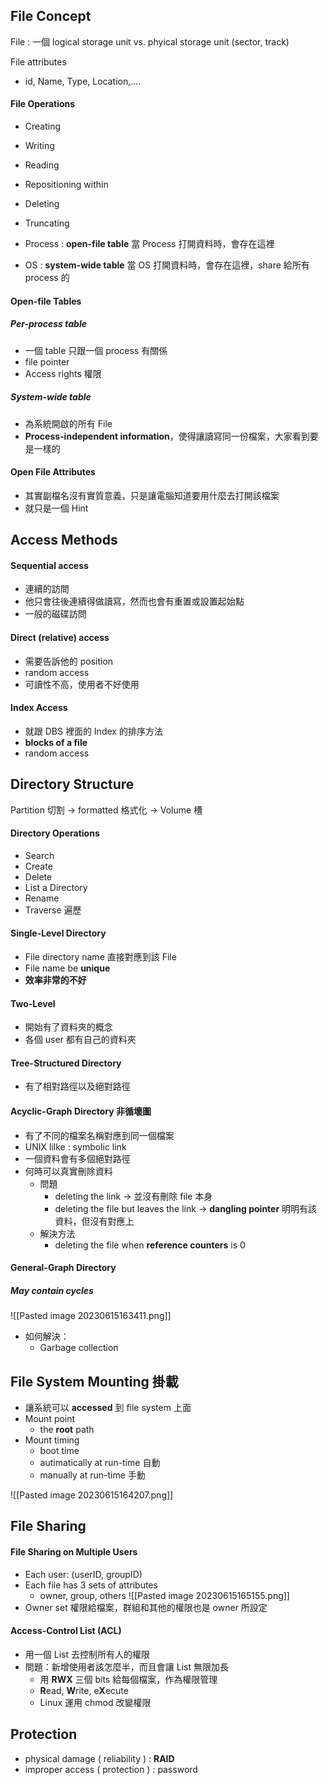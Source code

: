 ## File Concept
File : 一個 logical storage unit 
		vs. phyical storage unit (sector, track)

File attributes 
+ id, Name, Type, Location,....

#### File Operations 
+ Creating
+ Writing 
+ Reading
+ Repositioning within
+ Deleting
+ Truncating 

+ Process : **open-file table** 當 Process 打開資料時，會存在這裡
+ OS : **system-wide table** 當 OS 打開資料時，會存在這裡，share 給所有 process 的

#### Open-file Tables
##### Per-process table 
+ 一個 table 只跟一個 process 有關係
+ file pointer 
+ Access rights 權限

##### System-wide table 
+ 為系統開啟的所有 File 
+ **Process-independent information**，使得讓讀寫同一份檔案，大家看到要是一樣的

#### Open File Attributes
+ 其實副檔名沒有實質意義，只是讓電腦知道要用什麼去打開該檔案
+ 就只是一個 Hint


## Access Methods
#### Sequential access
+ 連續的訪問
+ 他只會往後連續得做讀寫，然而也會有重置或設置起始點
+ 一般的磁碟訪問

#### Direct (relative) access
+ 需要告訴他的 position
+ random access
+ 可讀性不高，使用者不好使用

#### Index Access 
+ 就跟 DBS 裡面的 Index 的排序方法
+ **blocks of a file**
+ random access

## Directory Structure 
Partition 切割 -> formatted 格式化 -> Volume 槽

#### Directory Operations 
+ Search
+ Create 
+ Delete 
+ List a Directory
+ Rename
+ Traverse 遍歷

#### Single-Level Directory
+ File directory name 直接對應到該 File
+ File name be **unique**
+ **效率非常的不好**

#### Two-Level
+ 開始有了資料夾的概念
+ 各個 user 都有自己的資料夾

#### Tree-Structured Directory
+ 有了相對路徑以及絕對路徑

#### Acyclic-Graph Directory 非循壞圖
+ 有了不同的檔案名稱對應到同一個檔案
+ UNIX lilke : symbolic link
+ 一個資料會有多個絕對路徑
+ 何時可以真實刪除資料
	+ 問題
		+ deleting the link -> 並沒有刪除 file 本身
		+ deleting the file but leaves the link -> **dangling pointer** 明明有該資料，但沒有對應上
	+ 解決方法
		+ deleting the file when **reference counters** is 0

#### General-Graph Directory
##### May contain cycles
![[Pasted image 20230615163411.png]]

+ 如何解決：
	+ Garbage collection


## File System Mounting 掛載

+ 讓系統可以 **accessed** 到 file system 上面
+ Mount point 
	+ the **root** path 
+ Mount timing
	+ boot time 
	+ autimatically at run-time 自動
	+ manually at run-time 手動

![[Pasted image 20230615164207.png]]


## File Sharing 
#### File Sharing on Multiple Users
+ Each user: (userID, groupID)
+ Each file has 3 sets of attributes
	+ owner, group, others
![[Pasted image 20230615165155.png]]
+ Owner set 權限給檔案，群組和其他的權限也是 owner 所設定

#### Access-Control List (ACL)
+ 用一個 List 去控制所有人的權限
+ 問題：新增使用者該怎麼半，而且會讓 List 無限加長
	+ 用 **RWX** 三個 bits 給每個檔案，作為權限管理
	+ **R**ead, **W**rite, e**X**ecute
	+ Linux 運用 chmod 改變權限

## Protection
+ physical damage ( reliability ) : **RAID**
+ improper access ( protection ) : password